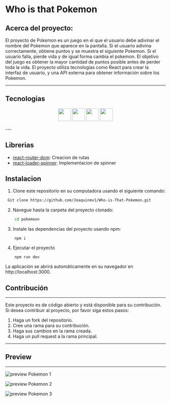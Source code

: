 # Who is that Pokemon 

## Acerca del proyecto: 
El proyecto de Pokemon es un juego en el que el usuario debe adivinar el nombre del Pokemon que aparece en la pantalla. Si el usuario adivina correctamente, obtiene puntos y se muestra el siguiente Pokemon. Si el usuario falla, pierde vida y de igual forma cambia el pokemon. El objetivo del juego es obtener la mayor cantidad de puntos posible antes de perder toda la vida. El proyecto utiliza tecnologías como React para crear la interfaz de usuario, y una API externa para obtener información sobre los Pokemon.

---

## Tecnologias
<p align="center">
<img height="40" src='https://icongr.am/devicon/html5-original.svg?size=128&color=currentColor'>
<img height="40" src='https://icongr.am/devicon/css3-original.svg?size=128&color=currentColor'>
<img height="40" src='https://icongr.am/devicon/javascript-original.svg?size=128&color=aa0909'>
<img height="40" src='https://icongr.am/devicon/react-original.svg?size=128&color=aa0909'>
</p>
---

## Librerias

* [react-router-dom](https://reactrouter.com/en/main): Creacion de rutas 
* [react-loader-spinner](https://www.npmjs.com/package/react-loader-spinner): Implementacion de spinner


## Instalacion

1. Clone este repositorio en su computadora usando el siguiente comando:
```sh
 Git clone https://github.com/Joaquinmv1/Who-is-That-Pokemon.git
```
2. Navegue hasta la carpeta del proyecto clonado:
```sh
    cd pokemoon
```
3. Instale las dependencias del proyecto usando npm:
```
    npm i
```
4. Ejecutar el proyecto
```
    npm run dev
```
La aplicación se abrirá automáticamente en su navegador en http://localhost:3000.


## Contribución 
---
Este proyecto es de código abierto y está disponible para su contribución. Si desea contribuir al proyecto, por favor siga estos pasos:

1. Haga un fork del repositorio.
2. Cree una rama para su contribución.
3. Haga sus cambios en la rama creada.
4. Haga un pull request a la rama principal.
---

## Preview
---

![preview Pokemon 1](../pokemon/public/pokemon%20preview%201.png)

![preview Pokemon 2](../pokemon/public/pokemon%20preview%202..png)

![preview Pokemon 3](../pokemon/public/pokemon%20preview%203.png)


